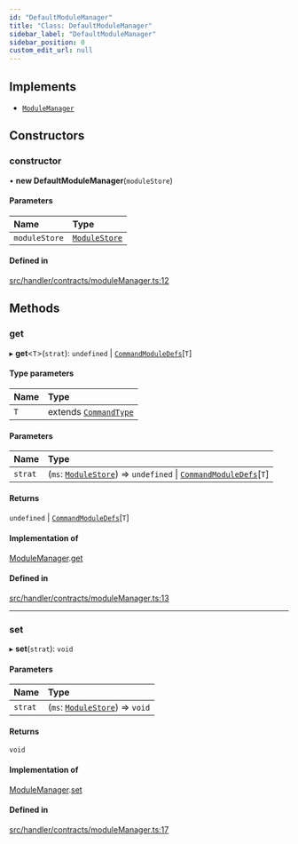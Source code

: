 ```yaml
---
id: "DefaultModuleManager"
title: "Class: DefaultModuleManager"
sidebar_label: "DefaultModuleManager"
sidebar_position: 0
custom_edit_url: null
---
```


## Implements

- [`ModuleManager`](../interfaces/ModuleManager.md)

## Constructors

### constructor

• **new DefaultModuleManager**(`moduleStore`)

#### Parameters

| Name | Type |
| :------ | :------ |
| `moduleStore` | [`ModuleStore`](ModuleStore.md) |

#### Defined in

[src/handler/contracts/moduleManager.ts:12](https://github.com/sern-handler/handler/blob/3daacfc/src/handler/contracts/moduleManager.ts#L12)

## Methods

### get

▸ **get**<`T`\>(`strat`): `undefined` \| [`CommandModuleDefs`](../modules.md#commandmoduledefs)[`T`]

#### Type parameters

| Name | Type |
| :------ | :------ |
| `T` | extends [`CommandType`](../enums/CommandType.md) |

#### Parameters

| Name | Type |
| :------ | :------ |
| `strat` | (`ms`: [`ModuleStore`](ModuleStore.md)) => `undefined` \| [`CommandModuleDefs`](../modules.md#commandmoduledefs)[`T`] |

#### Returns

`undefined` \| [`CommandModuleDefs`](../modules.md#commandmoduledefs)[`T`]

#### Implementation of

[ModuleManager](../interfaces/ModuleManager.md).[get](../interfaces/ModuleManager.md#get)

#### Defined in

[src/handler/contracts/moduleManager.ts:13](https://github.com/sern-handler/handler/blob/3daacfc/src/handler/contracts/moduleManager.ts#L13)

___

### set

▸ **set**(`strat`): `void`

#### Parameters

| Name | Type |
| :------ | :------ |
| `strat` | (`ms`: [`ModuleStore`](ModuleStore.md)) => `void` |

#### Returns

`void`

#### Implementation of

[ModuleManager](../interfaces/ModuleManager.md).[set](../interfaces/ModuleManager.md#set)

#### Defined in

[src/handler/contracts/moduleManager.ts:17](https://github.com/sern-handler/handler/blob/3daacfc/src/handler/contracts/moduleManager.ts#L17)
